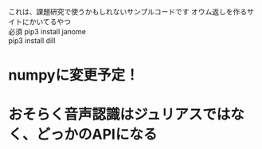 これは、課題研究で使うかもしれないサンプルコードです
オウム返しを作るサイトにかいてるやつ  
必須 pip3 install janome  
     pip3 install dill  
# numpyに変更予定！
# おそらく音声認識はジュリアスではなく、どっかのAPIになる

